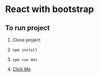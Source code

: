 # React with bootstrap 

## To run project 
1.  Clone project

2.  `npm install`

3.   `npm run dev`

4.  <a href ='http://127.0.0.1:5173/' > Click Me  </a> 



